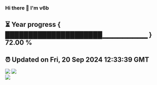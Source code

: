 ### Hi there 👋  I'm v6b  
⏳ Year progress { █████████████████████▁▁▁▁▁▁▁▁▁ } 72.00 %
---
⏰ Updated on Fri, 20 Sep 2024 12:33:39 GMT
---
![](https://github-readme-stats.vercel.app/api?username=v6b&bg_color=30,e96443,904e95&title_color=fff&text_color=fff&layout=compact)
![](https://github-readme-stats.vercel.app/api/top-langs/?username=v6b&layout=compact&bg_color=30,e96443,904e95&title_color=fff&text_color=fff)  
![](https://gcore.jsdelivr.net/gh/v6b/v6b@main/assets/github-contribution-grid-snake.svg)


